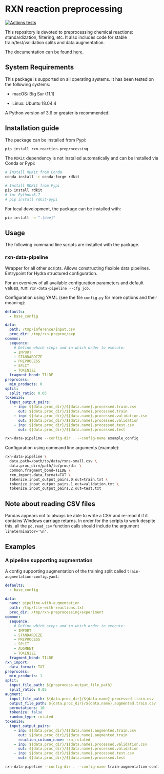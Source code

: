 # RXN reaction preprocessing

[![Actions tests](https://github.com/rxn4chemistry/rxn-reaction-preprocessing/actions/workflows/tests.yaml/badge.svg)](https://github.com/rxn4chemistry/rxn-reaction-preprocessing/actions)

This repository is devoted to preprocessing chemical reactions: standardization, filtering, etc. 
It also includes code for stable train/test/validation splits and data augmentation.

The documentation can be found [here](https://rxn4chemistry.github.io/rxn-reaction-preprocessing/).

## System Requirements

This package is supported on all operating systems.
It has been tested on the following systems:

+ macOS: Big Sur (11.1)

+ Linux: Ubuntu 18.04.4

A Python version of 3.6 or greater is recommended.

## Installation guide

The package can be installed from Pypi:

```bash
pip install rxn-reaction-preprocessing
```

The `RDKit` dependency is not installed automatically and can be installed via Conda or Pypi:
```bash
# Install RDKit from Conda
conda install -c conda-forge rdkit

# Install RDKit from Pypi
pip install rdkit
# for Python<3.7
# pip install rdkit-pypi
```

For local development, the package can be installed with:

```bash
pip install -e ".[dev]"
```

## Usage
The following command line scripts are installed with the package.

### rxn-data-pipeline
Wrapper for all other scripts. Allows constructing flexible data pipelines. Entrypoint for Hydra structured configuration.

For an overview of all available configuration parameters and default values, run: `rxn-data-pipeline --cfg job`.

Configuration using YAML (see the file `config.py` for more options and their meaning):
```yaml
defaults:
  - base_config

data:
  path: /tmp/inference/input.csv
  proc_dir: /tmp/rxn-preproc/exp
common:
  sequence:
    # Define which steps and in which order to execute:
    - IMPORT
    - STANDARDIZE
    - PREPROCESS
    - SPLIT
    - TOKENIZE
  fragment_bond: TILDE
preprocess:
  min_products: 0
split:
  split_ratio: 0.05
tokenize:
  input_output_pairs:
    - inp: ${data.proc_dir}/${data.name}.processed.train.csv
      out: ${data.proc_dir}/${data.name}.processed.train
    - inp: ${data.proc_dir}/${data.name}.processed.validation.csv
      out: ${data.proc_dir}/${data.name}.processed.validation
    - inp: ${data.proc_dir}/${data.name}.processed.test.csv
      out: ${data.proc_dir}/${data.name}.processed.test
```
```bash
rxn-data-pipeline --config-dir . --config-name example_config
```

Configuration using command line arguments (example):
```bash
rxn-data-pipeline \
  data.path=/path/to/data/rxns-small.csv \
  data.proc_dir=/path/to/proc/dir \
  common.fragment_bond=TILDE \
  rxn_import.data_format=TXT \
  tokenize.input_output_pairs.0.out=train.txt \
  tokenize.input_output_pairs.1.out=validation.txt \
  tokenize.input_output_pairs.2.out=test.txt
```

## Note about reading CSV files
Pandas appears not to always be able to write a CSV and re-read it if it contains Windows carriage returns.
In order for the scripts to work despite this, all the `pd.read_csv` function calls should include the argument `lineterminator='\n'`.

## Examples

### A pipeline supporting augmentation

A config supporting augmentation of the training split called `train-augmentation-config.yaml`:
```yaml
defaults:
  - base_config

data:
  name: pipeline-with-augmentation
  path: /tmp/file-with-reactions.txt
  proc_dir: /tmp/rxn-preprocessing/experiment
common:
  sequence:
    # Define which steps and in which order to execute:
    - IMPORT
    - STANDARDIZE
    - PREPROCESS
    - SPLIT
    - AUGMENT
    - TOKENIZE
  fragment_bond: TILDE
rxn_import:
  data_format: TXT
preprocess:
  min_products: 1
split:
  input_file_path: ${preprocess.output_file_path}
  split_ratio: 0.05
augment:
  input_file_path: ${data.proc_dir}/${data.name}.processed.train.csv
  output_file_path: ${data.proc_dir}/${data.name}.augmented.train.csv
  permutations: 10
  tokenize: false
  random_type: rotated
tokenize:
  input_output_pairs:
    - inp: ${data.proc_dir}/${data.name}.augmented.train.csv
      out: ${data.proc_dir}/${data.name}.augmented.train
      reaction_column_name: rxn_rotated
    - inp: ${data.proc_dir}/${data.name}.processed.validation.csv
      out: ${data.proc_dir}/${data.name}.processed.validation
    - inp: ${data.proc_dir}/${data.name}.processed.test.csv
      out: ${data.proc_dir}/${data.name}.processed.test
```
```bash
rxn-data-pipeline --config-dir . --config-name train-augmentation-config
```
